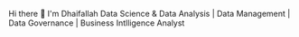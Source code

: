 Hi there 👋 I'm Dhaifallah
Data Science & Data Analysis | Data Management | Data Governance | Business Intlligence Analyst
